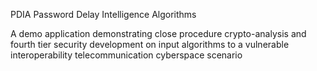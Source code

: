 PDIA Password Delay Intelligence Algorithms

A demo application demonstrating close procedure
crypto-analysis and fourth tier security development
on input algorithms to a vulnerable interoperability
telecommunication cyberspace scenario
